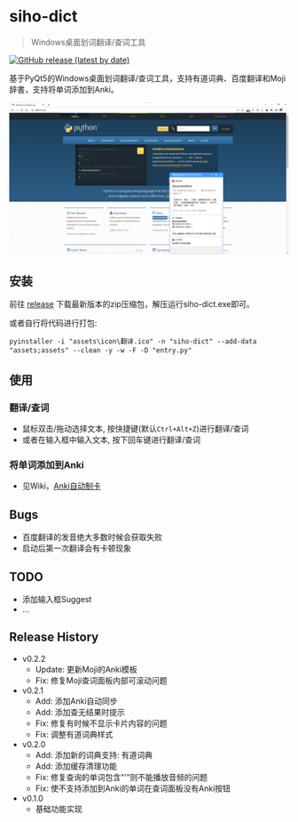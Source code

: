 # siho-dict
> Windows桌面划词翻译/查词工具

[![GitHub release (latest by date)](https://img.shields.io/github/v/release/shi-hou/siho-dict?color=%23409EFF)](https://github.com/shi-hou/siho-dict/releases)

基于PyQt5的Windows桌面划词翻译/查词工具，支持有道词典、百度翻译和Moji辞書，支持将单词添加到Anki。

![img.png](img.png)

## 安装
前往 [release](https://github.com/shi-hou/siho-dict/releases) 下载最新版本的zip压缩包，解压运行siho-dict.exe即可。

或者自行将代码进行打包: 
```
pyinstaller -i "assets\icon\翻译.ico" -n "siho-dict" --add-data "assets;assets" --clean -y -w -F -D "entry.py"
```

## 使用
### 翻译/查词

- 鼠标双击/拖动选择文本, 按快捷键(默认`Ctrl+Alt+Z`)进行翻译/查词
- 或者在输入框中输入文本, 按下回车键进行翻译/查词

### 将单词添加到Anki
- 见Wiki，[Anki自动制卡](https://github.com/shi-hou/siho-dict/wiki/Anki%E8%87%AA%E5%8A%A8%E5%88%B6%E5%8D%A1)

## Bugs

- 百度翻译的发音绝大多数时候会获取失败
- 启动后第一次翻译会有卡顿现象

## TODO

- 添加输入框Suggest
- ...

## Release History
- v0.2.2
  - Update: 更新Moji的Anki模板
  - Fix: 修复Moji查词面板内部可滚动问题
- v0.2.1
  - Add: 添加Anki自动同步
  - Add: 添加查无结果时提示
  - Fix: 修复有时候不显示卡片内容的问题
  - Fix: 调整有道词典样式
- v0.2.0
  - Add: 添加新的词典支持: 有道词典
  - Add: 添加缓存清理功能
  - Fix: 修复查询的单词包含“'”则不能播放音频的问题
  - Fix: 使不支持添加到Anki的单词在查词面板没有Anki按钮
- v0.1.0
  - 基础功能实现